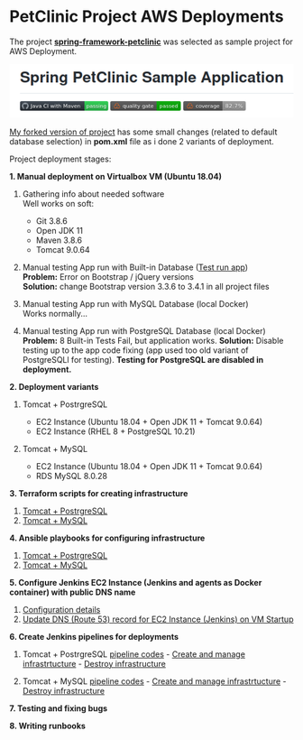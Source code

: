 # PetClinic Project AWS Deployments

The project [**spring-framework-petclinic**](https://github.com/spring-petclinic/spring-framework-petclinic) was selected as sample project for AWS Deployment.

![d1](img/d1.png)

[My forked version of project](https://github.com/uixcoder/spring-framework-petclinic) has some small changes (related to default database selection) in **pom.xml** file as i done 2 variants of deployment.

Project deployment stages:

**1. Manual deployment on Virtualbox VM (Ubuntu 18.04)**
    
1. Gathering info about needed software  
Well works on soft:
    - Git 3.8.6
    - Open JDK 11
    - Maven 3.8.6
    - Tomcat 9.0.64
         

2. Manual testing App run with Built-in Database ([Test run app](img/0_1.png))  
**Problem:** Error on Bootstrap / jQuery versions  
**Solution:** change Bootstrap version 3.3.6 to 3.4.1 in all project files

3. Manual testing App run with MySQL Database (local Docker)  
Works normally...

4. Manual testing App run with PostgreSQL Database (local Docker)  
**Problem:** 8 Built-in Tests Fail, but application works.
**Solution:** Disable testing up to the app code fixing (app used too old variant of PostgreSQLl for testing). **Testing for PostgreSQL are disabled in deployment.**


**2. Deployment variants**

   1. Tomcat + PostrgreSQL 
      - EC2 Instance (Ubuntu 18.04 + Open JDK 11 + Tomcat 9.0.64)
      - EC2 Instance (RHEL 8 + PostgreSQL 10.21)

   2. Tomcat + MySQL
      - EC2 Instance (Ubuntu 18.04 + Open JDK 11 + Tomcat 9.0.64)
      - RDS MySQL 8.0.28

**3. Terraform scripts for creating infrastructure** 

   1. [Tomcat + PostrgreSQL](https://github.com/uixcoder/Deploy_AWS_EC2_PostgerSQL/tree/master/Terraform)
   2. [Tomcat + MySQL](https://github.com/uixcoder/Deploy_AWS_EC2_RDS_MySQL/tree/master/Terraform)

**4. Ansible playbooks for configuring infrastructure**

   1. [Tomcat + PostrgreSQL](https://github.com/uixcoder/Deploy_AWS_EC2_PostgerSQL/tree/master/Ansible)
   2. [Tomcat + MySQL](https://github.com/uixcoder/Deploy_AWS_EC2_RDS_MySQL/tree/master/Ansible)

**5. Configure Jenkins EC2 Instance (Jenkins and agents as Docker container) with public DNS name**

   1. [Configuration details](JenkinsConfig.md)
   2. [Update DNS (Route 53) record for EC2 Instance (Jenkins) on VM Startup](UpdateZoneForEC2.md)

**6. Create Jenkins pipelines for deployments**

   1. Tomcat + PostrgreSQL [pipeline codes](https://github.com/uixcoder/Deploy_AWS_EC2_PostgerSQL/tree/master/Jenkins) 
    - [Create and manage infrastrtucture](Deploy1Application.md)
    - [Destroy infrastructure](Destroy1Deployment.md)

   2. Tomcat + MySQL [pipeline codes](https://github.com/uixcoder/Deploy_AWS_EC2_RDS_MySQL/tree/master/Jenkins)
    - [Create and manage infrastrtucture](Deploy2Application.md)
    - [Destroy infrastructure](Destroy2Deployment.md)

**7. Testing and fixing bugs**

**8. Writing runbooks**

